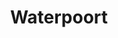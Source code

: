 ---
_schema: default
title: Waterpoort
description: Bezoek o.a. de waterpoort en historische centrum van Sneek
tijd: ± 5 uren
prijs: '260'
route_url: >-
  https://www.google.com/maps/d/edit?mid=1TkJ1OwfukYzj8LvkDWL4t-rdBdtZnL82&amp;z=13
omgeving:
  - bolsward
  - wolsum
  - abbegaasterketting
  - oosthem
  - ijlst
  - sneek
sloepen:
  - Beenakker
  - Petter
---
